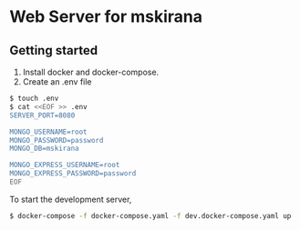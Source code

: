 # Web Server for mskirana

## Getting started

1. Install docker and docker-compose.
2. Create an .env file

```sh
$ touch .env
$ cat <<EOF >> .env
SERVER_PORT=8080

MONGO_USERNAME=root
MONGO_PASSWORD=password
MONGO_DB=mskirana

MONGO_EXPRESS_USERNAME=root
MONGO_EXPRESS_PASSWORD=password
EOF
```

To start the development server,
```sh
$ docker-compose -f docker-compose.yaml -f dev.docker-compose.yaml up
```